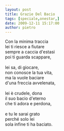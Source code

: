 ```yaml
---
layout: post
title: Grazie Del Bacio
tags: [speciale,onestar,]
date: 2009-12-11 15:17:00
author: pietro
---
```

Con la minima traccia<br/>lei ti riesce a fiutare<br/>sempre a caccia d'estasi<br/>poi ti guarda scappare,<br/><br/>lei sa, di giocare,<br/>non conosce la tua vita,<br/>ma la vuole baciare<br/>d'una freccia avvelenata,<br/><br/>lei è crudele, dona<br/>il suo bacio d'eterno<br/>che ti adora e perdona,<br/><br/>e tu le sarai grato<br/>perché solo lei<br/>sola infine ti ha baciato.
